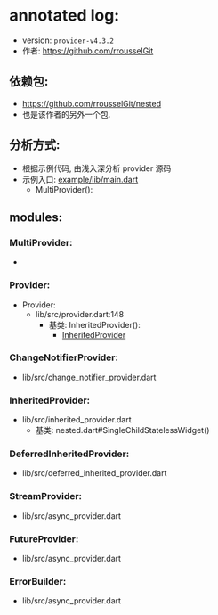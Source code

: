 

# annotated log:

- version: `provider-v4.3.2`
- 作者: https://github.com/rrousselGit

## 依赖包: 

- https://github.com/rrousselGit/nested
- 也是该作者的另外一个包.


## 分析方式: 

- 根据示例代码, 由浅入深分析 provider 源码
- 示例入口: [example/lib/main.dart](example/lib/main.dart)
    - MultiProvider(): 
    
## modules:

### MultiProvider:

- 

### Provider:

- Provider:
    - lib/src/provider.dart:148
        - 基类: InheritedProvider():
            - [InheritedProvider](lib/src/inherited_provider.dart)


### ChangeNotifierProvider:

- lib/src/change_notifier_provider.dart




### InheritedProvider:

- lib/src/inherited_provider.dart
    - 基类: nested.dart#SingleChildStatelessWidget()


### DeferredInheritedProvider:

- lib/src/deferred_inherited_provider.dart



### StreamProvider:

- lib/src/async_provider.dart

### FutureProvider:

- lib/src/async_provider.dart


### ErrorBuilder:

- lib/src/async_provider.dart
